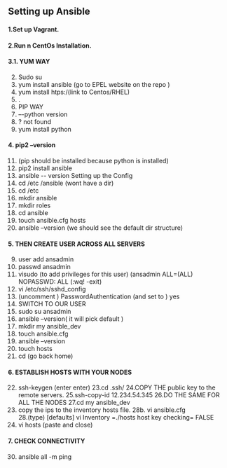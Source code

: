## Setting up Ansible

#### 1.Set up Vagrant.
#### 2.Run n CentOs Installation.
#### 3.1.	YUM WAY
2.	Sudo su
3.	yum install ansible (go to EPEL website on the repo )
4.	yum install htps:/(link to Centos/RHEL)
5.	.
6.	PIP WAY
7.	–-python version
8.	? not found
9.	yum install python
#### 4.	pip2 –version
11.	(pip should be installed because python is installed)
12.	pip2 install ansible
13.	ansible -- version
 Setting up the Config
1. cd  /etc /ansible (wont have a dir)
2. cd  /etc
3. mkdir ansible
4. mkdir roles
5. cd ansible
6. touch ansible.cfg hosts
7. ansible –version (we should see the default dir structure)
#### 5. THEN CREATE USER ACROSS ALL SERVERS
9. user add ansadmin
10. passwd ansadmin
11. visudo (to add privileges for this user) (ansadmin     ALL=(ALL)         NOPASSWD:  ALL (:wq! -exit)
12. vi /etc/ssh/sshd_config
13. (uncomment ) PasswordAuthentication (and set to ) yes
14. SWITCH TO OUR USER
15. sudo su ansadmin
16. ansible –version( it will pick default )
17. mkdir my ansible_dev
18. touch ansible.cfg
19. ansible –version
20. touch hosts
21. cd (go back home)
#### 6. ESTABLISH HOSTS WITH YOUR NODES
22. ssh-keygen (enter enter)
23.cd .ssh/
24.COPY THE public key to the remote servers.
25.ssh-copy-id 12.234.54.345
26.DO THE SAME FOR ALL THE NODES
27.cd my ansible_dev
28.  copy the ips to the inventory hosts file.
 28b. vi ansible.cfg  
28.(type) [defaults] vi
                     Inventory    =./hosts
                     host key checking= FALSE
29. vi hosts (paste and close)

#### 7. CHECK CONNECTIVITY
30. ansible all -m ping
